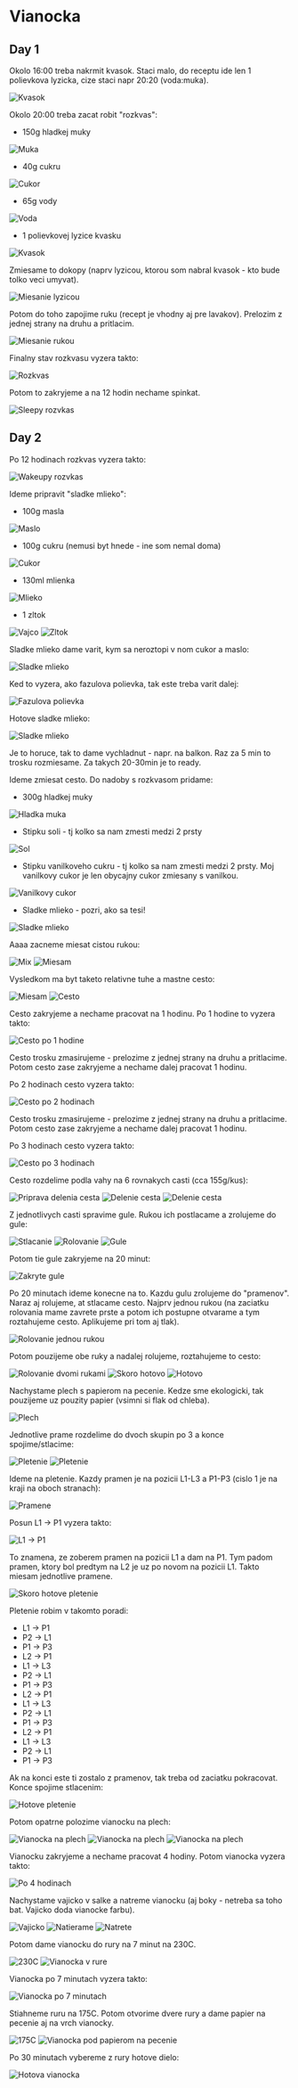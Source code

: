 # Vianocka

## Day 1

Okolo 16:00 treba nakrmit kvasok. Staci malo, do receptu ide len 1 polievkova lyzicka, cize staci napr 20:20 (voda:muka).

![Kvasok](vianocka_1.jpg)

Okolo 20:00 treba zacat robit "rozkvas":

* 150g hladkej muky

![Muka](vianocka_2.jpg)

* 40g cukru

![Cukor](vianocka_3.jpg)

* 65g vody

![Voda](vianocka_4.jpg)

* 1 polievkovej lyzice kvasku

![Kvasok](vianocka_5.jpg)

Zmiesame to dokopy (naprv lyzicou, ktorou som nabral kvasok - kto bude tolko veci umyvat).

![Miesanie lyzicou](vianocka_6.jpg)

Potom do toho zapojime ruku (recept je vhodny aj pre lavakov). Prelozim z jednej strany na druhu a pritlacim.

![Miesanie rukou](vianocka_7.jpg)

Finalny stav rozkvasu vyzera takto:

![Rozkvas](vianocka_8.jpg)

Potom to zakryjeme a na 12 hodin nechame spinkat.

![Sleepy rozvkas](vianocka_9.jpg)

## Day 2

Po 12 hodinach rozkvas vyzera takto:

![Wakeupy rozvkas](vianocka_10.jpg)

Ideme pripravit "sladke mlieko":

* 100g masla

![Maslo](vianocka_11.jpg)

* 100g cukru (nemusi byt hnede - ine som nemal doma)

![Cukor](vianocka_12.jpg)

* 130ml mlienka

![Mlieko](vianocka_13.jpg)

* 1 zltok

![Vajco](vianocka_14.jpg)
![Zltok](vianocka_15.jpg)

Sladke mlieko dame varit, kym sa neroztopi v nom cukor a maslo:

![Sladke mlieko](vianocka_16.jpg)

Ked to vyzera, ako fazulova polievka, tak este treba varit dalej:

![Fazulova polievka](vianocka_17.jpg)

Hotove sladke mlieko:

![Sladke mlieko](vianocka_18.jpg)

Je to horuce, tak to dame vychladnut - napr. na balkon. Raz za 5 min to trosku rozmiesame. Za takych 20-30min je to ready.

Ideme zmiesat cesto. Do nadoby s rozkvasom pridame:

* 300g hladkej muky

![Hladka muka](vianocka_19.jpg)

* Stipku soli - tj kolko sa nam zmesti medzi 2 prsty

![Sol](vianocka_20.jpg)

* Stipku vanilkoveho cukru - tj kolko sa nam zmesti medzi 2 prsty. Moj vanilkovy cukor je len obycajny cukor zmiesany s vanilkou.

![Vanilkovy cukor](vianocka_21.jpg)

* Sladke mlieko - pozri, ako sa tesi!

![Sladke mlieko](vianocka_22.jpg)

Aaaa zacneme miesat cistou rukou:

![Mix](vianocka_23.jpg)
![Miesam](vianocka_24.jpg)

Vysledkom ma byt taketo relativne tuhe a mastne cesto:

![Miesam](vianocka_25.jpg)
![Cesto](vianocka_26.jpg)

Cesto zakryjeme a nechame pracovat na 1 hodinu. Po 1 hodine to vyzera takto:

![Cesto po 1 hodine](vianocka_27.jpg)

Cesto trosku zmasirujeme - prelozime z jednej strany na druhu a pritlacime. Potom cesto zase zakryjeme a nechame dalej pracovat 1 hodinu.

Po 2 hodinach cesto vyzera takto:

![Cesto po 2 hodinach](vianocka_28.jpg)

Cesto trosku zmasirujeme - prelozime z jednej strany na druhu a pritlacime. Potom cesto zase zakryjeme a nechame dalej pracovat 1 hodinu.

Po 3 hodinach cesto vyzera takto:

![Cesto po 3 hodinach](vianocka_29.jpg)

Cesto rozdelime podla vahy na 6 rovnakych casti (cca 155g/kus):

![Priprava delenia cesta](vianocka_30.jpg)
![Delenie cesta](vianocka_31.jpg)
![Delenie cesta](vianocka_34.jpg)

Z jednotlivych casti spravime gule. Rukou ich postlacame a zrolujeme do gule:

![Stlacanie](vianocka_35.jpg)
![Rolovanie](vianocka_36.jpg)
![Gule](vianocka_37.jpg)

Potom tie gule zakryjeme na 20 minut:

![Zakryte gule](vianocka_38.jpg)

Po 20 minutach ideme konecne na to. Kazdu gulu zrolujeme do "pramenov". Naraz aj rolujeme, at stlacame cesto. Najprv jednou rukou (na zaciatku rolovania mame zavrete prste a potom ich postupne otvarame a tym roztahujeme cesto. Aplikujeme pri tom aj tlak).

![Rolovanie jednou rukou](vianocka_39.jpg)

Potom pouzijeme obe ruky a nadalej rolujeme, roztahujeme to cesto:

![Rolovanie dvomi rukami](vianocka_40.jpg)
![Skoro hotovo](vianocka_41.jpg)
![Hotovo](vianocka_42.jpg)

Nachystame plech s papierom na pecenie. Kedze sme ekologicki, tak pouzijeme uz pouzity papier (vsimni si flak od chleba).

![Plech](vianocka_43.jpg)

Jednotlive prame rozdelime do dvoch skupin po 3 a konce spojime/stlacime:

![Pletenie](vianocka_44.jpg)
![Pletenie](vianocka_45.jpg)

Ideme na pletenie. Kazdy pramen je na pozicii L1-L3 a P1-P3 (cislo 1 je na kraji na oboch stranach):

![Pramene](vianocka_pramene.jpg)

Posun L1 -> P1 vyzera takto:

![L1 -> P1](vianocka_46.jpg)

To znamena, ze zoberem pramen na pozicii L1 a dam na P1. Tym padom pramen, ktory bol predtym na L2 je uz po novom na pozicii L1. Takto miesam jednotlive pramene.

![Skoro hotove pletenie](vianocka_47.jpg)

Pletenie robim v takomto poradi:

* L1 -> P1
* P2 -> L1
* P1 -> P3
* L2 -> P1
* L1 -> L3
* P2 -> L1
* P1 -> P3
* L2 -> P1
* L1 -> L3
* P2 -> L1
* P1 -> P3
* L2 -> P1
* L1 -> L3
* P2 -> L1
* P1 -> P3

Ak na konci este ti zostalo z pramenov, tak treba od zaciatku pokracovat. Konce spojime stlacenim:

![Hotove pletenie](vianocka_48.jpg)

Potom opatrne polozime vianocku na plech:

![Vianocka na plech](vianocka_49.jpg)
![Vianocka na plech](vianocka_50.jpg)
![Vianocka na plech](vianocka_51.jpg)

Vianocku zakryjeme a nechame pracovat 4 hodiny. Potom vianocka vyzera takto:

![Po 4 hodinach](vianocka_52.jpg)

Nachystame vajicko v salke a natreme vianocku (aj boky - netreba sa toho bat. Vajicko doda vianocke farbu).

![Vajicko](vianocka_53.jpg)
![Natierame](vianocka_54.jpg)
![Natrete](vianocka_55.jpg)

Potom dame vianocku do rury na 7 minut na 230C.

![230C](vianocka_56.jpg)
![Vianocka v rure](vianocka_57.jpg)

Vianocka po 7 minutach vyzera takto:

![Vianocka po 7 minutach](vianocka_58.jpg)

Stiahneme ruru na 175C. Potom otvorime dvere rury a dame papier na pecenie aj na vrch vianocky.

![175C](vianocka_59.jpg)
![Vianocka pod papierom na pecenie](vianocka_60.jpg)

Po 30 minutach vybereme z rury hotove dielo:

![Hotova vianocka](vianocka_61.jpg)
